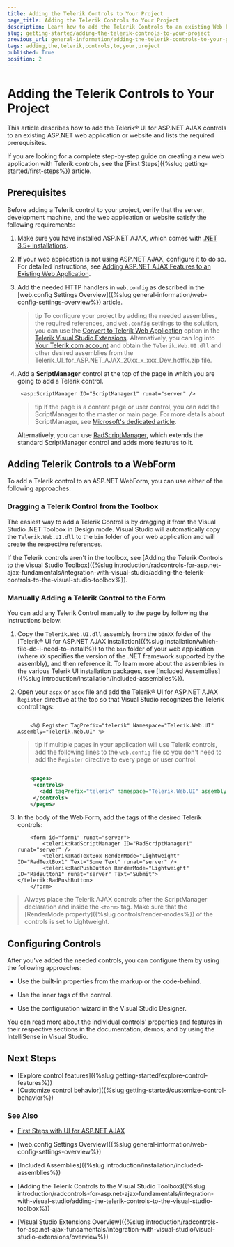 ```yaml
---
title: Adding the Telerik Controls to Your Project
page_title: Adding the Telerik Controls to Your Project
description: Learn how to add the Telerik Controls to an existing Web Forms Project.
slug: getting-started/adding-the-telerik-controls-to-your-project
previous_url: general-information/adding-the-telerik-controls-to-your-project
tags: adding,the,telerik,controls,to,your,project
published: True
position: 2
---
```


# Adding the Telerik Controls to Your Project

This article describes how to add the Telerik® UI for ASP.NET AJAX controls to an existing ASP.NET web application or website and lists the required prerequisites.

If you are looking for a complete step-by-step guide on creating a new web application with Telerik controls, see the [First Steps]({%slug getting-started/first-steps%}) article.

## Prerequisites

Before adding a Telerik control to your project, verify that the server, development machine, and the web application or website satisfy the following requirements:

1. Make sure you have installed ASP.NET AJAX, which comes with <a href="https://www.microsoft.com/net/download/dotnet-framework-runtime" target="_blank">.NET 3.5+ installations</a>.

1. If your web application is not using ASP.NET AJAX, configure it to do so. For detailed instructions, see <a href="https://docs.microsoft.com/en-us/aspnet/web-forms/videos/aspnet-ajax/how-do-i-add-aspnet-ajax-features-to-an-existing-web-application" target="_blank">Adding ASP.NET AJAX Features to an Existing Web Application</a>.

1. Add the needed HTTP handlers in `web.config` as described in the [web.config Settings Overview]({%slug general-information/web-config-settings-overview%}) article.

    >tip To configure your project by adding the needed assemblies, the required references, and `web.config` settings to the solution, you can use the [Convert to Telerik Web Application](https://docs.telerik.com/devtools/aspnet-ajax/general-information/integration-with-visual-studio/visual-studio-extensions/convert-project) option in the [Telerik Visual Studio Extensions](https://docs.telerik.com/devtools/aspnet-ajax/general-information/integration-with-visual-studio/visual-studio-extensions/overview). Alternatively, you can log into [Your Telerik.com account](https://www.telerik.com/account/product-download?product=RCAJAX) and obtain the `Telerik.Web.UI.dll` and other desired assemblies from the Telerik_UI_for_ASP.NET_AJAX_20xx_x_xxx_Dev_hotfix.zip file.

1. Add a **ScriptManager** control at the top of the page in which you are going to add a Telerik control.
	
		<asp:ScriptManager ID="ScriptManager1" runat="server" />				

	>tip If the page is a content page or user control, you can add the ScriptManager to the master or main page. For more details about ScriptManager, see <a href="https://docs.microsoft.com/en-us/dotnet/api/system.web.ui.scriptmanager?view=netframework-4.8" target="_blank">Microsoft's dedicated article</a>.

    Alternatively, you can use [RadScriptManager](https://docs.telerik.com/devtools/aspnet-ajax/controls/scriptmanager/overview), which extends the standard ScriptManager control and adds more features to it.

## Adding Telerik Controls to a WebForm

To add a Telerik control to an ASP.NET WebForm, you can use either of the following approaches:

### Dragging a Telerik Control from the Toolbox

The easiest way to add a Telerik Control is by dragging it from the Visual Studio .NET Toolbox in Design mode. Visual Studio will automatically copy the `Telerik.Web.UI.dll` to the `bin` folder of your web application and will create the respective references.

If the Telerik controls aren't in the toolbox, see [Adding the Telerik Controls to the Visual Studio Toolbox]({%slug introduction/radcontrols-for-asp.net-ajax-fundamentals/integration-with-visual-studio/adding-the-telerik-controls-to-the-visual-studio-toolbox%}).

### Manually Adding a Telerik Control to the Form

You can add any Telerik Control manually to the page by following the instructions below:

1. Copy the `Telerik.Web.UI.dll` assembly from the `binXX` folder of the [Telerik® UI for ASP.NET AJAX installation]({%slug installation/which-file-do-i-need-to-install%}) to the `bin` folder of your web application (where `XX` specifies the version of the .NET framework supported by the assembly), and then reference it. To learn more about the assemblies in the various Telerik UI installation packages, see [Included Assemblies]({%slug introduction/installation/included-assemblies%}).

1. Open your `aspx` or `ascx` file and add the Telerik® UI for ASP.NET AJAX `Register` directive at the top so that Visual Studio recognizes the Telerik control tags:

	````ASP.NET

		<%@ Register TagPrefix="telerik" Namespace="Telerik.Web.UI" Assembly="Telerik.Web.UI" %> 
	````

	>tip If multiple pages in your application will use Telerik controls, add the following lines to the `web.config` file so you don't need to add the `Register` directive to every page or user control.

	````XML

		<pages>
		 <controls>
		   <add tagPrefix="telerik" namespace="Telerik.Web.UI" assembly="Telerik.Web.UI" />
		 </controls>
		</pages>   
	````

1. In the body of the Web Form, add the tags of the desired Telerik controls:

	````ASP.NET
		<form id="form1" runat="server">
			<telerik:RadScriptManager ID="RadScriptManager1" runat="server" />
			<telerik:RadTextBox RenderMode="Lightweight" ID="RadTextBox1" Text="Some Text" runat="server" /> 
			<telerik:RadPushButton RenderMode="Lightweight" ID="RadButton1" runat="server" Text="Submit"></telerik:RadPushButton>
		</form>
	````

>Always place the Telerik AJAX controls after the ScriptManager declaration and inside the `<form>` tag. Make sure that the [RenderMode property]({%slug controls/render-modes%}) of the controls is set to Lightweight.

## Configuring Controls

After you've added the needed controls, you can configure them by using the following approaches:

* Use the built-in properties from the markup or the code-behind.

* Use the inner tags of the control.

* Use the configuration wizard in the Visual Studio Designer.

You can read more about the individual controls' properties and features in their respective sections in the documentation, demos, and by using the IntelliSense in Visual Studio.

## Next Steps

* [Explore control features]({%slug getting-started/explore-control-features%})
* [Customize control behavior]({%slug getting-started/customize-control-behavior%})


### See Also

 * [First Steps with UI for ASP.NET AJAX](https://docs.telerik.com/devtools/aspnet-ajax/getting-started/first-steps)

 * [web.config Settings Overview]({%slug general-information/web-config-settings-overview%})

 * [Included Assemblies]({%slug introduction/installation/included-assemblies%})

 * [Adding the Telerik Controls to the Visual Studio Toolbox]({%slug introduction/radcontrols-for-asp.net-ajax-fundamentals/integration-with-visual-studio/adding-the-telerik-controls-to-the-visual-studio-toolbox%})

 * [Visual Studio Extensions Overview]({%slug introduction/radcontrols-for-asp.net-ajax-fundamentals/integration-with-visual-studio/visual-studio-extensions/overview%})
